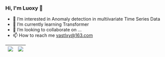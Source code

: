 ### Hi, I'm Luoxy 👋
- 👀 I’m interested in Anomaly detection in multiivariate Time Series Data
- 🌱 I’m currently learning Transformer
- 💞️ I’m looking to collaborate on ...
- 📫 How to reach me vastlxy@163.com

<!---
Luoxiaoyu828/Luoxiaoyu828 is a ✨ special ✨ repository because its `README.md` (this file) appears on your GitHub profile.
You can click the Preview link to take a look at your changes.
--->
| <a href="https://github.com/Luoxiaoyu828">  <img align="center" src="https://github-readme-stats.vercel.app/api?username=Luoxiaoyu828&&show_icons=true&theme=algolia&count_private=false" /> </a> | <a href="https://github.com/Luoxiaoyu828">  <img align="center" src="https://github-readme-stats.vercel.app/api/top-langs/?username=Luoxiaoyu828&layout=compact&hide=css,VHDL,Assembly,Ocaml,Tcl&langs_count=7&theme=algolia&exclude_repo=FogBus,&langs_count=10" /></a> |
| ------------- | ------------- |
